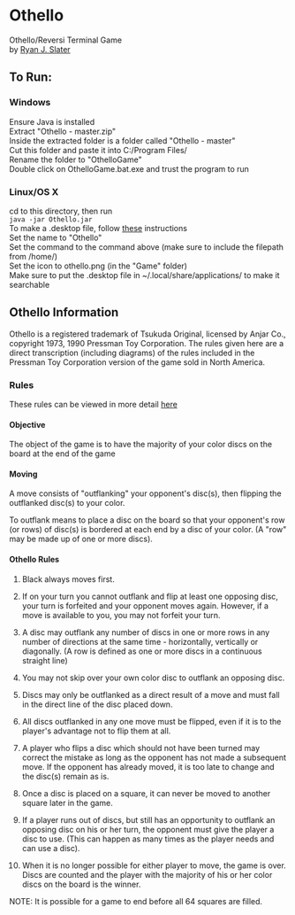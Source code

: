 # Othello
Othello/Reversi Terminal Game<br/>
by [Ryan J. Slater](https://github.com/rjslater2000/Othello)

## To Run:

### Windows
Ensure Java is installed<br/>
Extract "Othello - master.zip"<br/>
Inside the extracted folder is a folder called "Othello - master"<br/>
Cut this folder and paste it into C:/Program Files/<br/>
Rename the folder to "OthelloGame"<br/>
Double click on OthelloGame.bat.exe and trust the program to run

### Linux/OS X
cd to this directory, then run<br/>
`java -jar Othello.jar`<br/>
To make a .desktop file, follow [these](https://askubuntu.com/questions/64222/how-can-i-create-launchers-on-my-desktop) instructions<br/>
Set the name to "Othello"<br/>
Set the command to the command above (make sure to include the filepath from /home/)<br/>
Set the icon to othello.png (in the "Game" folder)<br/>
Make sure to put the .desktop file in ~/.local/share/applications/ to make it searchable

## Othello Information

Othello is a registered trademark of Tsukuda Original, licensed by Anjar Co., copyright 1973, 1990 Pressman Toy Corporation.
The rules given here are a direct transcription (including diagrams) of the rules included in the Pressman Toy Corporation version of the game sold in North America.

### Rules
These rules can be viewed in more detail [here](http://www.hannu.se/games/othello/rules.htm)

#### Objective
The object of the game is to have the majority of your color discs on the board at the end of the game

#### Moving
A move consists of "outflanking" your opponent's disc(s), then flipping the outflanked disc(s) to your color.

To outflank means to place a disc on the board so that your opponent's row (or rows) of disc(s) is bordered at each end by a disc of your color. (A "row" may be made up of one or more discs).

#### Othello Rules
1. Black always moves first.

2. If on your turn you cannot outflank and flip at least one opposing disc, your turn is forfeited and your opponent moves again. However, if a move is available to you, you may not forfeit your turn.

3. A disc may outflank any number of discs in one or more rows in any number of directions at the same time - horizontally, vertically or diagonally. (A row is defined as one or more discs in a continuous straight line)

4. You may not skip over your own color disc to outflank an opposing disc.

5. Discs may only be outflanked as a direct result of a move and must fall in the direct line of the disc placed down.

6. All discs outflanked in any one move must be flipped, even if it is to the player's advantage not to flip them at all.

7. A player who flips a disc which should not have been turned may correct the mistake as long as the opponent has not made a subsequent move. If the opponent has already moved, it is too late to change and the disc(s) remain as is.

8. Once a disc is placed on a square, it can never be moved to another square later in the game.

9. If a player runs out of discs, but still has an opportunity to outflank an opposing disc on his or her turn, the opponent must give the player a disc to use. (This can happen as many times as the player needs and can use a disc).

10. When it is no longer possible for either player to move, the game is over. Discs are counted and the player with the majority of his or her color discs on the board is the winner.

NOTE: It is possible for a game to end before all 64 squares are filled.

